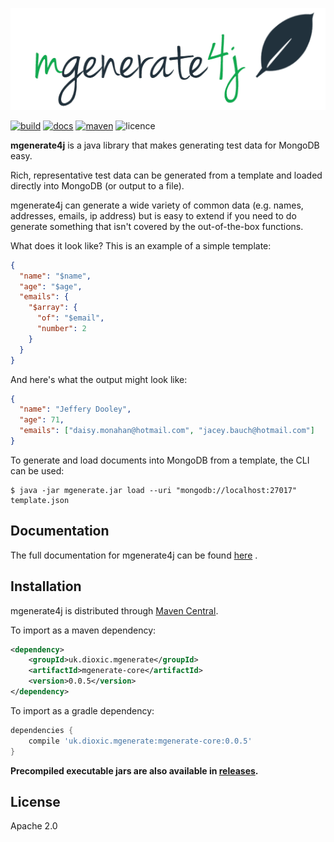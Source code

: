<p align="center"><img src="docs/img/logo_text.png"></p>

[![build][build_badge]][build_url] [![docs][docs_badge]][gh-page] [![maven][maven_badge]][maven_url] ![licence][licence_badge]

**mgenerate4j** is a java library that makes generating test data for MongoDB easy.

Rich, representative test data can be generated from a template and loaded directly into MongoDB (or output to a file).

mgenerate4j can generate a wide variety of common data (e.g. names, addresses, emails, ip address) but is easy to extend if
you need to do generate something that isn't covered by the out-of-the-box functions. 

What does it look like? This is an example of a simple template:

```json
{
  "name": "$name",
  "age": "$age",
  "emails": {
    "$array": {
      "of": "$email",
      "number": 2
    } 
  }
}
``` 

And here's what the output might look like:

```json
{
  "name": "Jeffery Dooley",
  "age": 71,
  "emails": ["daisy.monahan@hotmail.com", "jacey.bauch@hotmail.com"]
}
```

To generate and load documents into MongoDB from a template, the CLI can be used:

```
$ java -jar mgenerate.jar load --uri "mongodb://localhost:27017" template.json
``` 

## Documentation

The full documentation for mgenerate4j can be found [here][gh-page] .

## Installation

mgenerate4j is distributed through [Maven Central][maven_url].

To import as a maven dependency:
```xml
<dependency>
    <groupId>uk.dioxic.mgenerate</groupId>
    <artifactId>mgenerate-core</artifactId>
    <version>0.0.5</version>
</dependency>
```

To import as a gradle dependency:
```groovy
dependencies {
    compile 'uk.dioxic.mgenerate:mgenerate-core:0.0.5'
}
```

**Precompiled executable jars are also available in [releases][releases].**

## License

Apache 2.0

[hack]:          http://hack
[bson-spec]:     http://bsonspec.org/spec.html
[docs_badge]:    https://github.com/dioxic/mgenerate4j/workflows/docs/badge.svg
[build_badge]:   https://github.com/dioxic/mgenerate4j/workflows/build/badge.svg
[maven_badge]:   https://img.shields.io/maven-central/v/uk.dioxic.mgenerate/mgenerate-parent
[travis_badge]:  https://api.travis-ci.org/dioxic/mgenerate4j.svg?branch=master
[licence_badge]: https://img.shields.io/hexpm/l/apa
[build_url]:     https://github.com/dioxic/mgenerate4j/actions?query=workflow%3A%22build%22
[travis_url]:    https://travis-ci.org/dioxic/mgenerate4j
[maven_url]:     https://search.maven.org/search?q=g:uk.dioxic.mgenerate
[releases]:      https://github.com/dioxic/mgenerate4j/releases
[gh-page]:       https://dioxic.github.io/mgenerate4j/
